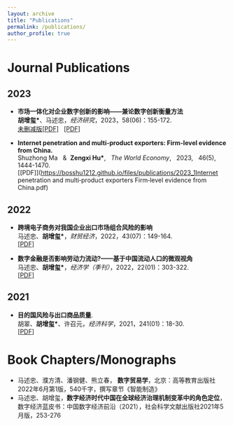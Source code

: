 ```yaml
---
layout: archive
title: "Publications"
permalink: /publications/
author_profile: true
---
```


Journal Publications
======
## 2023
* <b>市场一体化对企业数字创新的影响——兼论数字创新衡量方法</b><br>
<b>胡增玺*</b>、马述忠，<i>经济研究</i>，2023，58(06)：155-172. <br>
[未删减版[PDF]](https://bosshu1212.github.io/files/publications/2023_未删减_市场一体化对企业数字创新的影响_兼论数字创新的衡量方法.pdf) &nbsp; [[PDF]](https://bosshu1212.github.io/files/publications/2023市场一体化对企业数字创新的影响_胡增玺.pdf)

* <b>Internet penetration and multi-product exporters: Firm-level evidence from China.</b> <br> 
Shuzhong Ma &nbsp; & &nbsp;<b>Zengxi Hu*</b>, &nbsp; <i>The World Economy</i>, &nbsp; 2023, &nbsp; 46(5), &nbsp; 1444-1470.<br>
[[PDF]](https://bosshu1212.github.io/files/publications/2023_1Internet penetration and multi‐product exporters Firm‐level evidence from China.pdf)

## 2022
* <b>跨境电子商务对我国企业出口市场组合风险的影响</b> <br>
马述忠、<b>胡增玺*</b>，<i>财贸经济</i>，2022，43(07)：149-164. <br>
[[PDF]](https://bosshu1212.github.io/files/publications/2022_1跨境电子商务对我国企业出口市场组合风险的影响_马述忠.pdf)

* <b>数字金融是否影响劳动力流动?——基于中国流动人口的微观视角</b><br>
马述忠、<b>胡增玺*</b>，<i>经济学（季刊）</i>，2022，22(01)：303-322.<br>
[[PDF]](https://bosshu1212.github.io/files/publications/2022_2数字金融是否影响劳动力流动...基于中国流动人口的微观视角_马述忠.pdf)


## 2021
* <b>目的国风险与出口商品质量</b>.<br>
胡翠、<b>胡增玺*</b>、许召元，<i>经济科学</i>，2021，241(01)：18-30.<br>
[[PDF]](https://bosshu1212.github.io/files/publications/2021目的国风险与出口商品质量_胡翠.pdf)


Book Chapters/Monographs
======
* 马述忠、濮方清、潘钢健、熊立春， <b>数字贸易学</b>，北京：高等教育出版社2022年6月第1版，540千字，撰写章节《智能制造》 <br>
* 马述忠、胡增玺，<b>数字经济时代中国在全球经济治理机制变革中的角色定位</b>，数字经济蓝皮书：中国数字经济前沿（2021），社会科学文献出版社2021年5月版，253-276 <br>



